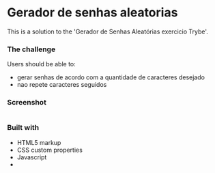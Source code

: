
# Gerador de senhas aleatorias 

This is a solution to the 'Gerador de Senhas Aleatórias exercicio Trybe'.

### The challenge

Users should be able to:

- gerar senhas de acordo com a quantidade de caracteres desejado
- nao repete caracteres seguidos


### Screenshot

![]()


### Built with

- HTML5 markup
- CSS custom properties
- Javascript
- 




